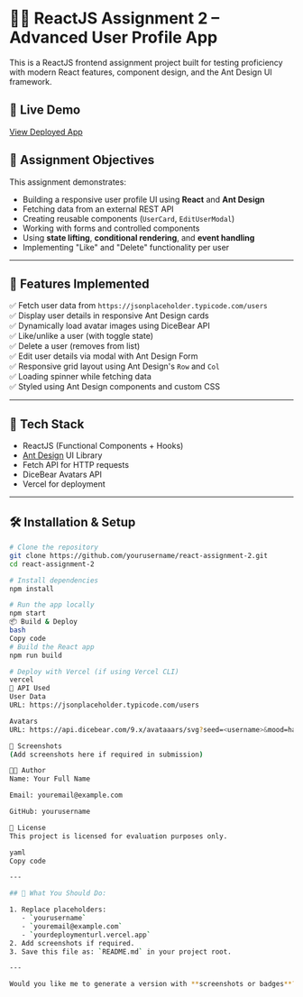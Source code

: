 # 👨‍💻 ReactJS Assignment 2 – Advanced User Profile App

This is a ReactJS frontend assignment project built for testing proficiency with modern React features, component design, and the Ant Design UI framework.

## 🚀 Live Demo

[View Deployed App](https://assignment-2-livid-pi.vercel.app/)


## 📌 Assignment Objectives

This assignment demonstrates:

- Building a responsive user profile UI using **React** and **Ant Design**
- Fetching data from an external REST API
- Creating reusable components (`UserCard`, `EditUserModal`)
- Working with forms and controlled components
- Using **state lifting**, **conditional rendering**, and **event handling**
- Implementing "Like" and "Delete" functionality per user

---

## 🧠 Features Implemented

✅ Fetch user data from `https://jsonplaceholder.typicode.com/users`  
✅ Display user details in responsive Ant Design cards  
✅ Dynamically load avatar images using DiceBear API  
✅ Like/unlike a user (with toggle state)  
✅ Delete a user (removes from list)  
✅ Edit user details via modal with Ant Design Form  
✅ Responsive grid layout using Ant Design's `Row` and `Col`  
✅ Loading spinner while fetching data  
✅ Styled using Ant Design components and custom CSS

---

## 🔧 Tech Stack

- ReactJS (Functional Components + Hooks)
- [Ant Design](https://ant.design) UI Library
- Fetch API for HTTP requests
- DiceBear Avatars API
- Vercel for deployment

---

## 🛠 Installation & Setup

```bash
# Clone the repository
git clone https://github.com/yourusername/react-assignment-2.git
cd react-assignment-2

# Install dependencies
npm install

# Run the app locally
npm start
📦 Build & Deploy
bash
Copy code
# Build the React app
npm run build

# Deploy with Vercel (if using Vercel CLI)
vercel
🤖 API Used
User Data
URL: https://jsonplaceholder.typicode.com/users

Avatars
URL: https://api.dicebear.com/9.x/avataaars/svg?seed=<username>&mood=happy

📸 Screenshots
(Add screenshots here if required in submission)

🧑‍💻 Author
Name: Your Full Name

Email: youremail@example.com

GitHub: yourusername

📜 License
This project is licensed for evaluation purposes only.

yaml
Copy code

---

## 📝 What You Should Do:

1. Replace placeholders:
   - `yourusername`
   - `youremail@example.com`
   - `yourdeploymenturl.vercel.app`
2. Add screenshots if required.
3. Save this file as: `README.md` in your project root.

---

Would you like me to generate a version with **screenshots or badges**? Or a `LICENSE` file too?
